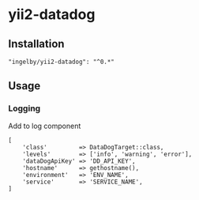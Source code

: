 # yii2-datadog

## Installation

```
"ingelby/yii2-datadog": "^0.*"
```

## Usage

### Logging

Add to log component

```
[
    'class'         => DataDogTarget::class,
    'levels'        => ['info', 'warning', 'error'],
    'dataDogApiKey' => 'DD_API_KEY',
    'hostname'      => gethostname(),
    'environment'   => 'ENV_NAME',
    'service'       => 'SERVICE_NAME',
]
```

